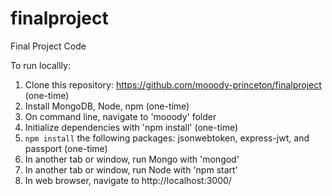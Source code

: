 # finalproject
Final Project Code

To run locallly:
1. Clone this repository: https://github.com/mooody-princeton/finalproject (one-time) 
2. Install MongoDB, Node, npm (one-time)
3. On command line, navigate to 'mooody' folder
4. Initialize dependencies with 'npm install' (one-time)
5. `npm install` the following packages: jsonwebtoken, express-jwt, and passport (one-time)
6. In another tab or window, run Mongo with 'mongod'
7. In another tab or window, run Node with 'npm start'
8. In web browser, navigate to http://localhost:3000/
